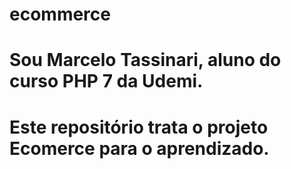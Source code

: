 # ecommerce
# Sou Marcelo Tassinari, aluno do curso PHP 7 da Udemi.
# Este repositório trata o projeto Ecomerce para o aprendizado.

